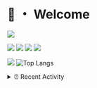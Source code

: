 # 👋 ・ Welcome
![](https://komarev.com/ghpvc/?username=Lorenzo0111)

![](https://img.shields.io/badge/Java-ED8B00?style=for-the-badge&logo=java&logoColor=white)
![](https://img.shields.io/badge/JavaScript-323330?style=for-the-badge&logo=javascript&logoColor=F7DF1E)
![](https://img.shields.io/badge/Node.js-339933?style=for-the-badge&logo=nodedotjs&logoColor=white)
![](https://img.shields.io/badge/React-20232A?style=for-the-badge&logo=react&logoColor=61DAFB)

[![](https://github-readme-stats.vercel.app/api?username=Lorenzo0111&show_icons=true&count_private=true)](https://github.com/Lorenzo0111)
![Top Langs](https://github-readme-stats.vercel.app/api/top-langs/?username=Lorenzo0111&layout=compact)

<details>
<summary>⏰ Recent Activity</summary>

<!--RECENT_ACTIVITY:start-->
1. ![prMerged] **Pull request merged:** [Lorenzo0111/DownloadTracker#32](https://github.com/Lorenzo0111/DownloadTracker/pull/32)
2. ![prMerged] **Pull request merged:** [Lorenzo0111/MultiLang#34](https://github.com/Lorenzo0111/MultiLang/pull/34)
3. ![prMerged] **Pull request merged:** [Lorenzo0111/ElectionsPlus#42](https://github.com/Lorenzo0111/ElectionsPlus/pull/42)
4. ![prMerged] **Pull request merged:** [Lorenzo0111/RocketPlaceholders#39](https://github.com/Lorenzo0111/RocketPlaceholders/pull/39)
5. ![prMerged] **Pull request merged:** [Lorenzo0111/MultiLang#33](https://github.com/Lorenzo0111/MultiLang/pull/33)
6. ![prMerged] **Pull request merged:** [Lorenzo0111/ElectionsPlus#41](https://github.com/Lorenzo0111/ElectionsPlus/pull/41)
7. ![prMerged] **Pull request merged:** [Lorenzo0111/RocketPlaceholders#38](https://github.com/Lorenzo0111/RocketPlaceholders/pull/38)
8. ![issueClosed] **Issue closed:** [ZombieStriker/QualityArmoryVehicles2#29](https://github.com/ZombieStriker/QualityArmoryVehicles2/issues/29)
9. ![issueClosed] **Issue closed:** [ZombieStriker/QualityArmoryVehicles2#30](https://github.com/ZombieStriker/QualityArmoryVehicles2/issues/30)
10. ![issueClosed] **Issue closed:** [ZombieStriker/QualityArmoryVehicles2#32](https://github.com/ZombieStriker/QualityArmoryVehicles2/issues/32)
<!--RECENT_ACTIVITY:end-->


<!--RECENT_ACTIVITY:last_update-->
Last Updated: Sunday, October 10th, 2021, 12:39:55 AM
<!--RECENT_ACTIVITY:last_update_end-->
</details>

[issueOpened]: https://cdn.jsdelivr.net/gh/Readme-Workflows/Readme-Icons@main/icons/octicons/IssueOpenedOld.svg
[issueClosed]: https://cdn.jsdelivr.net/gh/Readme-Workflows/Readme-Icons@main/icons/octicons/IssueClosedOld.svg

[prOpened]: https://cdn.jsdelivr.net/gh/Readme-Workflows/Readme-Icons@main/icons/octicons/PullRequestOpened.svg
[prClosed]: https://cdn.jsdelivr.net/gh/Readme-Workflows/Readme-Icons@main/icons/octicons/PullRequestClosed.svg
[prMerged]: https://cdn.jsdelivr.net/gh/Readme-Workflows/Readme-Icons@main/icons/octicons/PullRequestMerged.svg

[comment]: https://cdn.jsdelivr.net/gh/Readme-Workflows/Readme-Icons@main/icons/octicons/Comment.svg

[changesRequested]: https://cdn.jsdelivr.net/gh/Readme-Workflows/Readme-Icons@main/icons/octicons/RequestedChanges.svg
[approved]: https://cdn.jsdelivr.net/gh/Readme-Workflows/Readme-Icons@main/icons/octicons/ApprovedChanges.svg

[repoCreated]: https://cdn.jsdelivr.net/gh/Readme-Workflows/Readme-Icons@main/icons/octicons/Repository.svg
[release]: https://cdn.jsdelivr.net/gh/Readme-Workflows/Readme-Icons@main/icons/octicons/Release.svg
[star]: https://cdn.jsdelivr.net/gh/Readme-Workflows/Readme-Icons@main/icons/octicons/StarredRepository.svg
[wiki]: https://cdn.jsdelivr.net/gh/Readme-Workflows/Readme-Icons@main/icons/octicons/Wiki.svg
[fork]: https://cdn.jsdelivr.net/gh/Readme-Workflows/Readme-Icons@main/icons/octicons/ForkedRepository.svg
[people]: https://cdn.jsdelivr.net/gh/Readme-Workflows/Readme-Icons@main/icons/octicons/People.svg
